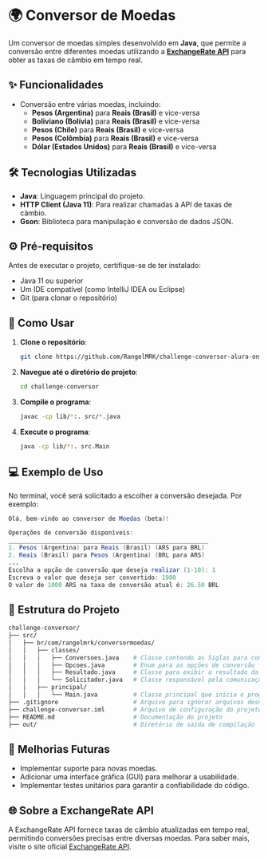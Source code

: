 # 🌍 Conversor de Moedas

Um conversor de moedas simples desenvolvido em **Java**, que permite a conversão entre diferentes moedas utilizando a **[ExchangeRate API](https://www.exchangerate-api.com/)** para obter as taxas de câmbio em tempo real.

## ✨ Funcionalidades

- Conversão entre várias moedas, incluindo:
    - **Pesos (Argentina)** para **Reais (Brasil)** e vice-versa
    - **Boliviano (Bolívia)** para **Reais (Brasil)** e vice-versa
    - **Pesos (Chile)** para **Reais (Brasil)** e vice-versa
    - **Pesos (Colômbia)** para **Reais (Brasil)** e vice-versa
    - **Dólar (Estados Unidos)** para **Reais (Brasil)** e vice-versa

## 🛠️ Tecnologias Utilizadas

- **Java**: Linguagem principal do projeto.
- **HTTP Client (Java 11)**: Para realizar chamadas à API de taxas de câmbio.
- **Gson**: Biblioteca para manipulação e conversão de dados JSON.

## ⚙️ Pré-requisitos

Antes de executar o projeto, certifique-se de ter instalado:
- Java 11 ou superior
- Um IDE compatível (como IntelliJ IDEA ou Eclipse)
- Git (para clonar o repositório)

## 🚀 Como Usar

1. **Clone o repositório**:
   ```bash
   git clone https://github.com/RangelMRK/challenge-conversor-alura-one.git
   
2. **Navegue até o diretório do projeto**:
   ```bash
   cd challenge-conversor
   
3. **Compile o programa**:
    ```bash
   javac -cp lib/*:. src/*.java
   
4. **Execute o programa**:
    ```bash
   java -cp lib/*:. src.Main

## 💻 Exemplo de Uso
 No terminal, você será solicitado a escolher a conversão desejada. Por exemplo:
 
```java
Olá, bem-vindo ao conversor de Moedas (beta)!

Operações de conversão disponíveis: 
________________________________________________________
1. Pesos (Argentina) para Reais (Brasil) (ARS para BRL)
2. Reais (Brasil) para Pesos (Argentina) (BRL para ARS)
...
Escolha a opção de conversão que deseja realizar (1-10): 1
Escreva o valor que deseja ser convertido: 1000
O valor de 1000 ARS na taxa de conversão atual é: 26.50 BRL
```

## 📂 Estrutura do Projeto
```graphql
challenge-conversor/
├── src/
│   ├── br/com/rangelmrk/conversormoedas/
│   │   ├── classes/
│   │   │   ├── Conversoes.java    # Classe contendo as Siglas para conversões
│   │   │   ├── Opcoes.java        # Enum para as opções de conversão
│   │   │   ├── Resultado.java     # Classe para exibir o resultado da conversão
│   │   │   └── Solicitador.java   # Classe responsável pela comunicação com a API
│   │   ├── principal/
│   │   │   └── Main.java          # Classe principal que inicia o programa
├── .gitignore                     # Arquivo para ignorar arquivos desnecessários no Git
├── challenge-conversor.iml        # Arquivo de configuração do projeto no IntelliJ IDEA
├── README.md                      # Documentação do projeto
├── out/                           # Diretório de saída de compilação
```
## 🌟 Melhorias Futuras
- Implementar suporte para novas moedas.
- Adicionar uma interface gráfica (GUI) para melhorar a usabilidade. 
- Implementar testes unitários para garantir a confiabilidade do código.

## 🌐 Sobre a ExchangeRate API
A ExchangeRate API fornece taxas de câmbio atualizadas em tempo real, permitindo conversões precisas entre diversas moedas. Para saber mais, visite o site oficial [ExchangeRate API](https://www.exchangerate-api.com/).